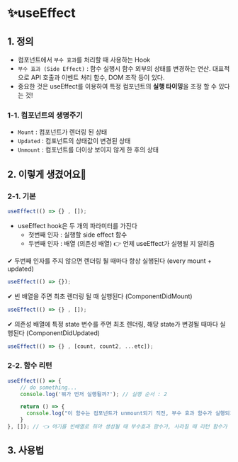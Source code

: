 # ✨useEffect

## 1. 정의

- 컴포넌트에서 `부수 효과`를 처리할 때 사용하는 Hook
- `부수 효과 (Side Effect)` : 함수 실행시 함수 외부의 상태를 변경하는 연산. 대표적으로 API 호출과 이벤트 처리 함수, DOM 조작 등이 있다.
- 중요한 것은 useEffect를 이용하여 특정 컴포넌트의 **실행 타이밍**을 조정 할 수 있다는 것!

### 1-1. 컴포넌트의 생명주기

- `Mount` : 컴포넌트가 렌더링 된 상태
- `Updated` : 컴포넌트의 상태값이 변경된 상태
- `Unmount` : 컴포넌트를 더이상 보이지 않게 한 후의 상태

## 2. 이렇게 생겼어요👀

### 2-1. 기본

```Typescript
useEffect(() => {} , []);
```

- useEffect hook은 두 개의 파라미터를 가진다
  - 첫번째 인자 : 실행할 side effect 함수
  - 두번째 인자 : 배열 (의존성 배열) 👉 언제 useEffect가 실행될 지 알려줌

✔ 두번째 인자를 주지 않으면 렌더링 될 때마다 항상 실행된다 (every mount + updated)

```Typescript
useEffect(() => {});
```

✔ 빈 배열을 주면 최초 렌더링 될 때 실행된다 (ComponentDidMount)

```Typescript
useEffect(() => {} , []);
```

✔ 의존성 배열에 특정 state 변수를 주면 최초 렌더링, 해당 state가 변경될 때마다 실행된다 (ComponentDidUpdated)

```Typescript
useEffect(() => {} , [count, count2, ...etc]);
```

### 2-2. 함수 리턴

```Typescript
useEffect(() => {
    // do something...
    console.log('뭐가 먼저 실행될까?'); // 실행 순서 : 2

    return () => {
      console.log("이 함수는 컴포넌트가 unmount되기 직전, 부수 효과 함수가 실행되기 직전에 실행됩니다"); // 실행 순서 : 1
    }
}, []); // 👈 여기를 빈배열로 줘야 생성될 때 부수효과 함수가, 사라질 때 리턴 함수가 실행됨!!
```

## 3. 사용법
